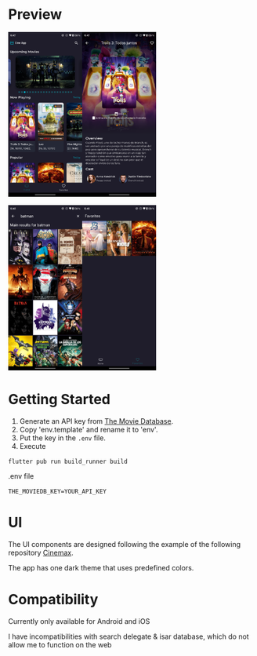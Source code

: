 # Preview

<img src="https://raw.githubusercontent.com/eserdeiro/cine_app/main/lib/assets/images/one.png" width="30%"><img src="https://raw.githubusercontent.com/eserdeiro/cine_app/main/assets/images/two.png" width="30%">

<img src="https://raw.githubusercontent.com/eserdeiro/cine_app/main/lib/assets/images/three.png" width="30%"><img src="https://raw.githubusercontent.com/eserdeiro/cine_app/main/lib/assets/images/four.png" width="30%">

# Getting Started

1. Generate an API key from [The Movie Database](https://www.themoviedb.org/).
2. Copy 'env.template' and rename it to 'env'.
3. Put the key in the `.env` file.
4. Execute
```
flutter pub run build_runner build
``` 
.env file
```
THE_MOVIEDB_KEY=YOUR_API_KEY
```

# UI

The UI components are designed following the example of the following repository
[Cinemax](https://github.com/AfigAliyev/Cinemax).

The app has one dark theme that uses predefined colors.

# Compatibility 

Currently only available for Android and iOS

I have incompatibilities with search delegate & isar database, which do not allow me to function on the web